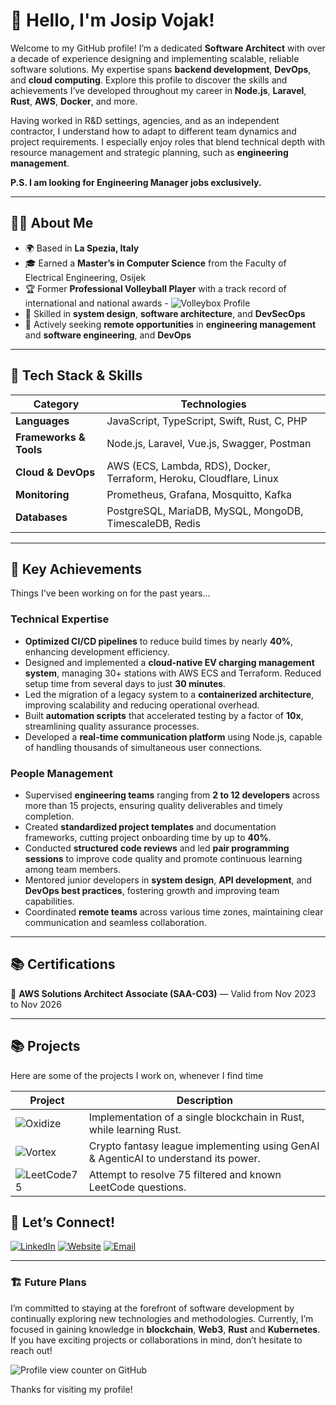 # 👋 Hello, I'm **Josip Vojak**!

Welcome to my GitHub profile! I’m a dedicated **Software Architect** with over a decade of experience designing and implementing scalable, reliable software solutions. 
My expertise spans **backend development**, **DevOps**, and **cloud computing**. Explore this profile to discover the skills and achievements I’ve developed throughout my career in **Node.js**, **Laravel**, **Rust**, **AWS**, **Docker**, and more.

Having worked in R&D settings, agencies, and as an independent contractor, I understand how to adapt to different team dynamics and project requirements. 
I especially enjoy roles that blend technical depth with resource management and strategic planning, such as **engineering management**.

**P.S. I am looking for Engineering Manager jobs exclusively.**

---

## 🧑‍💻 **About Me**

- 🌍 Based in **La Spezia, Italy**
- 🎓 Earned a **Master’s in Computer Science** from the Faculty of Electrical Engineering, Osijek
- 🏆 Former **Professional Volleyball Player** with a track record of international and national awards - ![Volleybox Profile](https://volleybox.net/josip-vojak-p10964/clubs)
- 🔧 Skilled in **system design**, **software architecture**, and **DevSecOps**
- 💼 Actively seeking **remote opportunities** in **engineering management** and **software engineering**, and **DevOps**

---

## 🚀 **Tech Stack & Skills**

| **Category**           | **Technologies**                                       |
|------------------------|-------------------------------------------------------|
| **Languages**          | JavaScript, TypeScript, Swift, Rust, C, PHP           |
| **Frameworks & Tools** | Node.js, Laravel, Vue.js, Swagger, Postman            |
| **Cloud & DevOps**     | AWS (ECS, Lambda, RDS), Docker, Terraform, Heroku, Cloudflare, Linux     |
| **Monitoring**         | Prometheus, Grafana, Mosquitto, Kafka                 |
| **Databases**          | PostgreSQL, MariaDB, MySQL, MongoDB, TimescaleDB, Redis |

---

## 🎯 **Key Achievements**
Things I've been working on for the past years...

### **Technical Expertise**
- **Optimized CI/CD pipelines** to reduce build times by nearly **40%**, enhancing development efficiency.
- Designed and implemented a **cloud-native EV charging management system**, managing 30+ stations with AWS ECS and Terraform. Reduced setup time from several days to just **30 minutes**.
- Led the migration of a legacy system to a **containerized architecture**, improving scalability and reducing operational overhead.
- Built **automation scripts** that accelerated testing by a factor of **10x**, streamlining quality assurance processes.
- Developed a **real-time communication platform** using Node.js, capable of handling thousands of simultaneous user connections.

### **People Management**
- Supervised **engineering teams** ranging from **2 to 12 developers** across more than 15 projects, ensuring quality deliverables and timely completion.
- Created **standardized project templates** and documentation frameworks, cutting project onboarding time by up to **40%**.
- Conducted **structured code reviews** and led **pair programming sessions** to improve code quality and promote continuous learning among team members.
- Mentored junior developers in **system design**, **API development**, and **DevOps best practices**, fostering growth and improving team capabilities.
- Coordinated **remote teams** across various time zones, maintaining clear communication and seamless collaboration.

---

## 📚 **Certifications**

🏅 **AWS Solutions Architect Associate (SAA-C03)** — Valid from Nov 2023 to Nov 2026

---


## 📚  **Projects**

Here are some of the projects I work on, whenever I find time

| **Project**           | **Description**                                       | 
|------------------------|-------------------------------------------------------|
| ![**Oxidize**](https://github.com/spamserv/oxidize)          | Implementation of a single blockchain in Rust, while learning Rust.           |
| ![**Vortex**](https://github.com/spamserv/cryptomania) | Crypto fantasy league implementing using GenAI & AgenticAI to understand its power.            |
| ![**LeetCode75**](https://github.com/spamserv/LeetCode75) | Attempt to resolve 75 filtered and known LeetCode questions. |

## 🤝 **Let’s Connect!**

[![LinkedIn](https://img.shields.io/badge/LinkedIn-0A66C2?style=for-the-badge&logo=linkedin&logoColor=white)](https://linkedin.com/in/vojak) [![Website](https://img.shields.io/badge/Website-333333?style=for-the-badge&logo=google-chrome&logoColor=white)](https://www.josipvojak.com) [![Email](https://img.shields.io/badge/Email-D14836?style=for-the-badge&logo=gmail&logoColor=white)](mailto:josipvojak@gmail.com)

---

### 🏗️ **Future Plans**
I’m committed to staying at the forefront of software development by continually exploring new technologies and methodologies. 
Currently, I’m focused in gaining knowledge in **blockchain**, **Web3**, **Rust** and **Kubernetes**. If you have exciting projects or collaborations in mind, don’t hesitate to reach out!


![Profile view counter on GitHub](https://komarev.com/ghpvc/?username=spamserv)


Thanks for visiting my profile!
